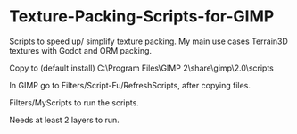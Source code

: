 # Texture-Packing-Scripts-for-GIMP

Scripts to speed up/ simplify texture packing. My main use cases Terrain3D textures with Godot and ORM packing.

Copy to (default install) C:\Program Files\GIMP 2\share\gimp\2.0\scripts

In GIMP go to Filters/Script-Fu/RefreshScripts, after copying files.

Filters/MyScripts to run the scripts.

Needs at least 2 layers to run.
